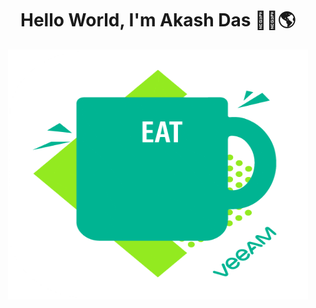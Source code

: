
<!--
**Akash-Das2024/Akash-Das2024** is a ✨ _special_ ✨ repository because its `README.md` (this file) appears on your GitHub profile.

Here are some ideas to get you started:

- 🔭 I’m currently working on ...
- 🌱 I’m currently learning ...
- 👯 I’m looking to collaborate on ...
- 🤔 I’m looking for help with ...
- 💬 Ask me about ...
- 📫 How to reach me: ...
- 😄 Pronouns: ...
- ⚡ Fun fact: ...
-->

<h1 align="center">Hello World, I'm Akash Das 🙋‍♂️🌎 </h1>


<p align="center">
  <img width="480" height="400" src="MEDIA/giphy.gif">
</p>

<!-- <p align="center">
  <img width="480" height="400" src="MEDIA/peter.gif">
</p>

<p align="center">
  <img width="480" height="400" src="MEDIA/kick.gif">
</p>

<p align="center">
  <img width="480" height="400" src="MEDIA/fire.gif">
</p> -->